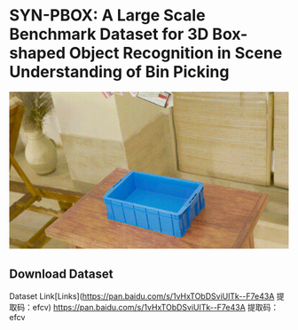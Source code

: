 # SYN-PBOX: A Large Scale Benchmark Dataset for 3D Box-shaped Object Recognition in Scene Understanding of Bin Picking

![the emample of SYN-PBOX](https://github.com/ccteaher/projects-SYN-PBOX/blob/main/example/SYN-PBOX.gif)

## Download Dataset
Dataset Link[Links](https://pan.baidu.com/s/1vHxTObDSviUlTk--F7e43A 提取码：efcv)
https://pan.baidu.com/s/1vHxTObDSviUlTk--F7e43A 
提取码：efcv
